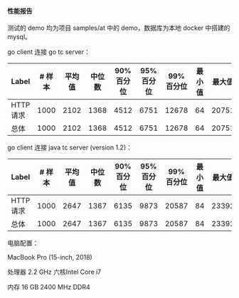 #### 性能报告

测试的 demo 均为项目 samples/at 中的 demo，数据库为本地 docker 中搭建的 mysql。

go client 连接 go tc server：

| Label    | # 样本 | 平均值 | 中位数 | 90% 百分位 | 95% 百分位 | 99% 百分位 | 最小值 | 最大值 | 异常 % | 吞吐量   | 接收 KB/sec | 发送 KB/sec |
| -------- | ------ | ------ | ------ | ---------- | ---------- | ---------- | ------ | ------ | ------ | -------- | ----------- | ----------- |
| HTTP请求 | 1000   | 2102   | 1368   | 4512       | 6751       | 12678      | 64     | 20751  | 0.00%  | 37.44337 | 5.81        | 4.83        |
| 总体     | 1000   | 2102   | 1368   | 4512       | 6751       | 12678      | 64     | 20751  | 0.00%  | 37.44337 | 5.81        | 4.83        |



go client 连接 java tc server (version 1.2)：

| Label    | # 样本 | 平均值 | 中位数 | 90% 百分位 | 95% 百分位 | 99% 百分位 | 最小值 | 最大值 | 异常 % | 吞吐量   | 接收 KB/sec | 发送 KB/sec |
| -------- | ------ | ------ | ------ | ---------- | ---------- | ---------- | ------ | ------ | ------ | -------- | ----------- | ----------- |
| HTTP请求 | 1000   | 2647   | 1367   | 6135       | 9873       | 20587      | 84     | 23392  | 0.00%  | 29.45248 | 4.57        | 3.8         |
| 总体     | 1000   | 2647   | 1367   | 6135       | 9873       | 20587      | 84     | 23392  | 0.00%  | 29.45248 | 4.57        | 3.8         |



电脑配置：

MacBook Pro (15-inch, 2018)

处理器 2.2 GHz 六核Intel Core i7

内存 16 GB 2400 MHz DDR4